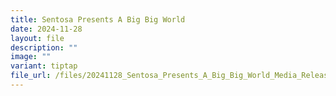 ```yaml
---
title: Sentosa Presents A Big Big World
date: 2024-11-28
layout: file
description: ""
image: ""
variant: tiptap
file_url: /files/20241128_Sentosa_Presents_A_Big_Big_World_Media_Release__FINAL_for_upload_.pdf
---
```


